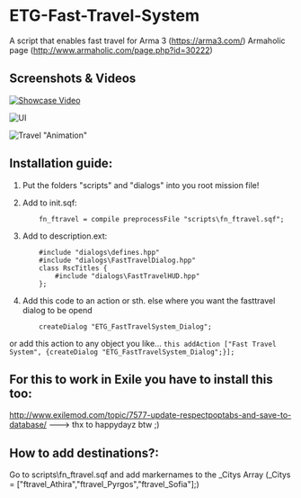 # ETG-Fast-Travel-System
A script that enables fast travel for Arma 3 (https://arma3.com/) Armaholic page (http://www.armaholic.com/page.php?id=30222)


## Screenshots & Videos

[![Showcase Video](https://img.youtube.com/vi/DTaZlDzel4Y/0.jpg)](https://www.youtube.com/watch?v=DTaZlDzel4Y)


![UI](https://i.imgur.com/P0RQejk.jpg)

![Travel "Animation"](https://i.imgur.com/M1KIIRA.jpg)

## Installation guide:

1. Put the folders "scripts" and "dialogs" into you root mission file!

2. Add to init.sqf:
	```
		fn_ftravel = compile preprocessFile "scripts\fn_ftravel.sqf";
	```
3. Add to description.ext:

	```
		#include "dialogs\defines.hpp"
		#include "dialogs\FastTravelDialog.hpp"
		class RscTitles {
			#include "dialogs\FastTravelHUD.hpp"
		};
	```

4. Add this code to an action or sth. else where you want the fasttravel dialog to be opend
	```
		createDialog "ETG_FastTravelSystem_Dialog";
	```
or add this action to any object you like...
	```
		this addAction ["Fast Travel System", {createDialog "ETG_FastTravelSystem_Dialog";}];
	```

## For this to work in Exile you have to install this too:

http://www.exilemod.com/topic/7577-update-respectpoptabs-and-save-to-database/
---> thx to happydayz btw ;)

## How to add destinations?:

Go to scripts\fn_ftravel.sqf and add markernames to the _Citys Array
(_Citys = ["ftravel_Athira","ftravel_Pyrgos","ftravel_Sofia"];)

